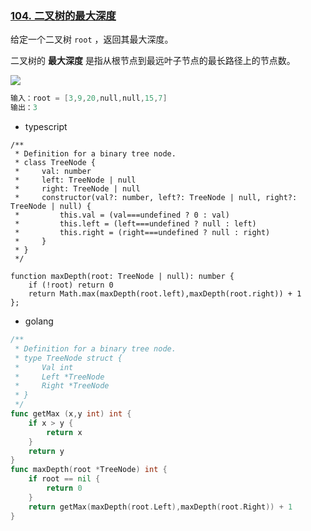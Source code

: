 ### **[104. 二叉树的最大深度](https://leetcode.cn/problems/maximum-depth-of-binary-tree/)**

给定一个二叉树 `root` ，返回其最大深度。

二叉树的 **最大深度** 是指从根节点到最远叶子节点的最长路径上的节点数。

<img src="/algorithm12.png" height={650} />

```go
输入：root = [3,9,20,null,null,15,7]
输出：3
```

- typescript

```tsx
/**
 * Definition for a binary tree node.
 * class TreeNode {
 *     val: number
 *     left: TreeNode | null
 *     right: TreeNode | null
 *     constructor(val?: number, left?: TreeNode | null, right?: TreeNode | null) {
 *         this.val = (val===undefined ? 0 : val)
 *         this.left = (left===undefined ? null : left)
 *         this.right = (right===undefined ? null : right)
 *     }
 * }
 */

function maxDepth(root: TreeNode | null): number {
    if (!root) return 0
    return Math.max(maxDepth(root.left),maxDepth(root.right)) + 1
};
```

- golang

```go
/**
 * Definition for a binary tree node.
 * type TreeNode struct {
 *     Val int
 *     Left *TreeNode
 *     Right *TreeNode
 * }
 */
func getMax (x,y int) int {
    if x > y {
        return x
    }
    return y
}
func maxDepth(root *TreeNode) int {
    if root == nil {
        return 0
    }
    return getMax(maxDepth(root.Left),maxDepth(root.Right)) + 1
}
```
